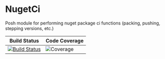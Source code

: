 # NugetCi

Posh module for performing nuget package ci functions (packing, pushing, stepping versions, etc.)

|Build Status|Code Coverage|
|------------|-------------|
|[![Build Status](https://dev.azure.com/GolfNOW/revolutiongolf/_apis/build/status/galicea-gn.nugetci)](https://dev.azure.com/GolfNOW/RevolutionGolf/_build?definitionId=1&_a=summary)|![Coverage](https://img.shields.io/badge/Coverage-0%25-red.svg)|
